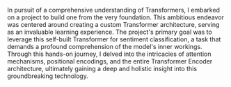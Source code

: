 <p>In pursuit of a comprehensive understanding of Transformers, I embarked on a project to build one from the very foundation. This ambitious endeavor was centered around creating a custom Transformer architecture, serving as an invaluable learning experience. The project's primary goal was to leverage this self-built Transformer for sentiment classification, a task that demands a profound comprehension of the model's inner workings. Through this hands-on journey, I delved into the intricacies of attention mechanisms, positional encodings, and the entire Transformer Encoder architecture, ultimately gaining a deep and holistic insight into this groundbreaking technology.</p>

